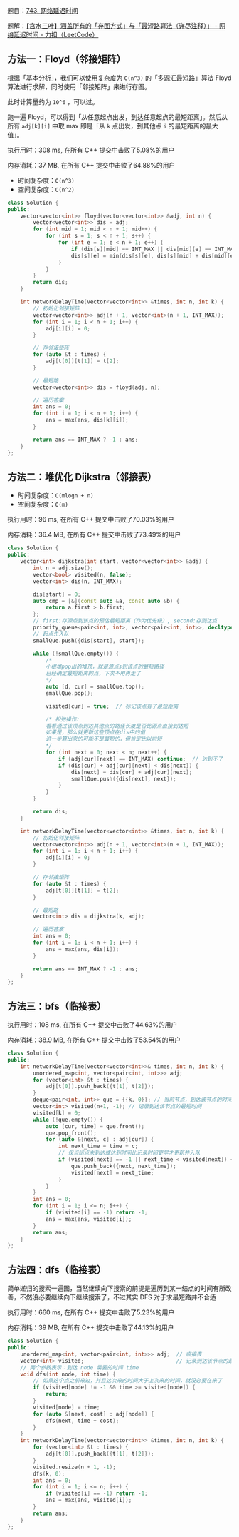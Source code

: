 题目：[743. 网络延迟时间](https://leetcode.cn/problems/network-delay-time/)

题解：[【宫水三叶】涵盖所有的「存图方式」与「最短路算法（详尽注释）」 - 网络延迟时间 - 力扣（LeetCode）](https://leetcode.cn/problems/network-delay-time/solution/gong-shui-san-xie-yi-ti-wu-jie-wu-chong-oghpz/)

## 方法一：Floyd（邻接矩阵）

根据「基本分析」，我们可以使用复杂度为 `O(n^3)` 的「多源汇最短路」算法 Floyd 算法进行求解，同时使用「邻接矩阵」来进行存图。

此时计算量约为 `10^6` ，可以过。

跑一遍 Floyd，可以得到「从任意起点出发，到达任意起点的最短距离」。然后从所有 `adj[k][i]` 中取 max 即是「从 `k` 点出发，到其他点 `i` 的最短距离的最大值」。

执行用时：308 ms, 在所有 C++ 提交中击败了5.08%的用户

内存消耗：37 MB, 在所有 C++ 提交中击败了64.88%的用户

- 时间复杂度：`O(n^3)`
- 空间复杂度：`O(n^2)`

```c++
class Solution {
public:
    vector<vector<int>> floyd(vector<vector<int>> &adj, int n) {
        vector<vector<int>> dis = adj;
        for (int mid = 1; mid < n + 1; mid++) {
            for (int s = 1; s < n + 1; s++) {
                for (int e = 1; e < n + 1; e++) {
                    if (dis[s][mid] == INT_MAX || dis[mid][e] == INT_MAX) continue;
                    dis[s][e] = min(dis[s][e], dis[s][mid] + dis[mid][e]);
                }
            }
        }
        return dis;
    }

    int networkDelayTime(vector<vector<int>> &times, int n, int k) {
        // 初始化邻接矩阵
        vector<vector<int>> adj(n + 1, vector<int>(n + 1, INT_MAX));
        for (int i = 1; i < n + 1; i++) {
            adj[i][i] = 0;
        }

        // 存邻接矩阵
        for (auto &t : times) {
            adj[t[0]][t[1]] = t[2];
        }

        // 最短路
        vector<vector<int>> dis = floyd(adj, n);

        // 遍历答案
        int ans = 0;
        for (int i = 1; i < n + 1; i++) {
            ans = max(ans, dis[k][i]);
        }

        return ans == INT_MAX ? -1 : ans;
    }
};
```

## 方法二：堆优化 Dijkstra（邻接表）

- 时间复杂度：`O(mlogn + n)`
- 空间复杂度：`O(m)`

执行用时：96 ms, 在所有 C++ 提交中击败了70.03%的用户

内存消耗：36.4 MB, 在所有 C++ 提交中击败了73.49%的用户

```c++
class Solution {
public:
    vector<int> dijkstra(int start, vector<vector<int>> &adj) {
        int n = adj.size();
        vector<bool> visited(n, false);
        vector<int> dis(n, INT_MAX);

        dis[start] = 0;
        auto cmp = [&](const auto &a, const auto &b) {
            return a.first > b.first;
        };
        // first:存源点到该点的预估最短距离（作为优先级）, second:存到达点
        priority_queue<pair<int, int>, vector<pair<int, int>>, decltype(cmp)> smallQue(cmp);
        // 起点先入队
        smallQue.push({dis[start], start});

        while (!smallQue.empty()) {
            /*
            小根堆pop出的堆顶，就是源点s到该点的最短路径
            已经确定最短距离的点，下次不用再走了
            */
            auto [d, cur] = smallQue.top();
            smallQue.pop();

            visited[cur] = true;  // 标记该点有了最短距离

            /* 松弛操作:
            看看通过该顶点到达其他点的路径长度是否比源点直接到达短
            如果是，那么就更新这些顶点在dis中的值
            这一步算出来的可能不是最短的，但肯定比以前短
            */
            for (int next = 0; next < n; next++) {
                if (adj[cur][next] == INT_MAX) continue;  // 达到不了
                if (dis[cur] + adj[cur][next] < dis[next]) {
                    dis[next] = dis[cur] + adj[cur][next];
                    smallQue.push({dis[next], next});
                }
            }
        }

        return dis;
    }

    int networkDelayTime(vector<vector<int>> &times, int n, int k) {
        // 初始化邻接矩阵
        vector<vector<int>> adj(n + 1, vector<int>(n + 1, INT_MAX));
        for (int i = 1; i < n + 1; i++) {
            adj[i][i] = 0;
        }

        // 存邻接矩阵
        for (auto &t : times) {
            adj[t[0]][t[1]] = t[2];
        }

        // 最短路
        vector<int> dis = dijkstra(k, adj);

        // 遍历答案
        int ans = 0;
        for (int i = 1; i < n + 1; i++) {
            ans = max(ans, dis[i]);
        }

        return ans == INT_MAX ? -1 : ans;
    }
};
```

## 方法三：bfs（临接表）

执行用时：108 ms, 在所有 C++ 提交中击败了44.63%的用户

内存消耗：38.9 MB, 在所有 C++ 提交中击败了53.54%的用户

```c++
class Solution {
public:
    int networkDelayTime(vector<vector<int>>& times, int n, int k) {
        unordered_map<int, vector<pair<int, int>>> adj;
        for (vector<int> &t : times) {
            adj[t[0]].push_back({t[1], t[2]});
        }
        deque<pair<int, int>> que = {{k, 0}}; // 当前节点，到达该节点的时间
        vector<int> visited(n+1, -1); // 记录到达该节点的最短时间
        visited[k] = 0;
        while (!que.empty()) {
            auto [cur, time] = que.front();
            que.pop_front();
            for (auto &[next, c] : adj[cur]) {
                int next_time = time + c;
                // 仅当结点未到达或达到时间比记录时间更早才更新并入队
                if (visited[next] == -1 || next_time < visited[next]) {
                    que.push_back({next, next_time});
                    visited[next] = next_time;
                }
            }
        }
        int ans = 0;
        for (int i = 1; i <= n; i++) {
            if (visited[i] == -1) return -1;
            ans = max(ans, visited[i]);
        }
        return ans;
    }
};
```

## 方法四：dfs（临接表）

简单递归的搜索一遍图，当然继续向下搜索的前提是遍历到某一结点的时间有所改善，不然没必要继续向下继续搜索了，不过其实 DFS 对于求最短路并不合适

执行用时：660 ms, 在所有 C++ 提交中击败了5.23%的用户

内存消耗：39 MB, 在所有 C++ 提交中击败了44.13%的用户

```c++
class Solution {
public:
    unordered_map<int, vector<pair<int, int>>> adj;  // 临接表
    vector<int> visited;                             // 记录到达该节点的最短时间
    // 两个参数表示：到达 node 需要的时间 time
    void dfs(int node, int time) {
        // 如果这个点之前来过，并且这次来的时间大于上次来的时间，就没必要在来了
        if (visited[node] != -1 && time >= visited[node]) {
            return;
        }
        visited[node] = time;
        for (auto &[next, cost] : adj[node]) {
            dfs(next, time + cost);
        }
    }
    int networkDelayTime(vector<vector<int>> &times, int n, int k) {
        for (vector<int> &t : times) {
            adj[t[0]].push_back({t[1], t[2]});
        }
        visited.resize(n + 1, -1);
        dfs(k, 0);
        int ans = 0;
        for (int i = 1; i <= n; i++) {
            if (visited[i] == -1) return -1;
            ans = max(ans, visited[i]);
        }
        return ans;
    }
};
```

